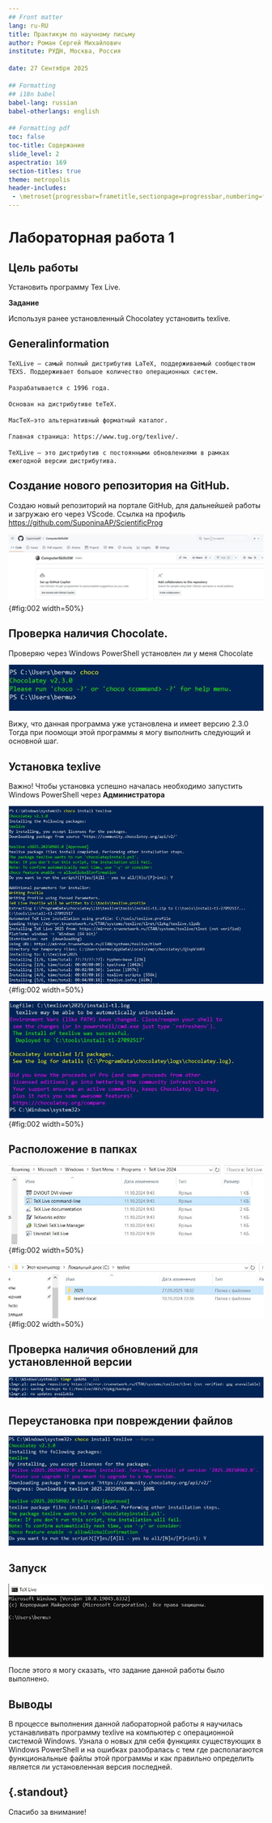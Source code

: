 ```yaml
---
## Front matter
lang: ru-RU
title: Практикум по научному письму
author: Роман Сергей Михайлович
institute: РУДН, Москва, Россия

date: 27 Сентября 2025

## Formatting
## i18n babel
babel-lang: russian
babel-otherlangs: english

## Formatting pdf
toc: false
toc-title: Содержание
slide_level: 2
aspectratio: 169
section-titles: true
theme: metropolis
header-includes:
 - \metroset{progressbar=frametitle,sectionpage=progressbar,numbering=fraction}
---
```


# Лабораторная работа 1

## Цель работы

Установить программу Tex Live.

**Задание**

Используя ранее установленный Chocolatey установить texlive.

## Generalinformation

    TeXLive — самый полный дистрибутив LaTeX, поддерживаемый сообществом TEXS. Поддерживает большое количество операционных систем.
    
    Разрабатывается с 1996 года.
    
    Основан на дистрибутиве teTeX.
    
    MacTeX—это альтернативный форматный каталог.
    
    Главная страница: https://www.tug.org/texlive/.
    
    TeXLive — это дистрибутив с постоянными обновлениями в рамках ежегодной версии дистрибутива.


## Создание нового репозитория на GitHub.

Создаю новый репозиторий на портале GitHub, для дальнейшей работы и загружаю его через VScode. Ссылка на профиль https://github.com/SuponinaAP/ScientificProg

![Новый Репозиторий](CSlab1photo/GitRep.JPG){#fig:002 width=50%}

## Проверка наличия Chocolate.

Проверяю через Windows PowerShell установлен ли у меня Chocolate

![Chocolate](CSlab1photo/Choco.JPG)

Вижу, что данная программа уже установлена и имеет версию 2.3.0
Тогда при поомощи этой программы я могу выполнить следующий и основной шаг.

## Установка texlive

Важно! Чтобы установка успешно началась необходимо запустить Windows PowerShell через **Администратора**

![Install](CSlab1photo/chocoinst1.JPG){#fig:002 width=50%}

![InstallEnd](CSlab1photo/chocoinst2.JPG){#fig:002 width=50%}

## Расположение в папках

![TexLive](CSlab1photo/Tex2024.JPG){#fig:002 width=50%}

![texlive](CSlab1photo/tex.JPG){#fig:002 width=50%}

## Проверка наличия обновлений для установленной версии

![upgrate](CSlab1photo/last_version.JPG)

## Переустановка при повреждении файлов

![upgrate](CSlab1photo/reinstall.JPG)

## Запуск

![workflow](CSlab1photo/workflow.JPG)

После этого я могу сказать, что задание данной работы было выполнено.

## Выводы

В процессе выполнения данной лабораторной работы я научилась устанавливать программу texlive на компьютер с операционной системой Windows. Узнала о новых для себя функциях существующих в Windows PowerShell и на ошибках разобралась с тем где располагаются функциональные файлы этой программы и как правильно определить является ли установленная версия последней. 

## {.standout}

Спасибо за внимание!
